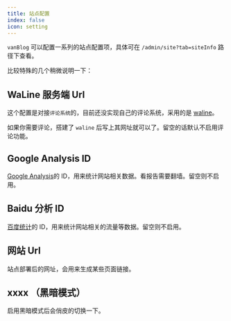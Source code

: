 ```yaml
---
title: 站点配置
index: false
icon: setting
---
```


`vanBlog` 可以配置一系列的站点配置项，具体可在 `/admin/site?tab=siteInfo` 路径下查看。

比较特殊的几个稍微说明一下：

## WaLine 服务端 Url

这个配置是对接`评论系统`的，目前还没实现自己的评论系统，采用的是 [waline](https://waline.js.org/)。

如果你需要评论，搭建了 `waline` 后写上其网址就可以了。留空的话默认不启用评论功能。

## Google Analysis ID

[Google Analysis](https://analytics.google.com/analytics/web/#/)的 ID，用来统计网站相关数据。看报告需要翻墙。留空则不启用。

## Baidu 分析 ID

[百度统计](https://tongji.baidu.com/)的 ID，用来统计网站相关的流量等数据。留空则不启用。

## 网站 Url

站点部署后的网址，会用来生成某些页面链接。

## xxxx （黑暗模式）

启用黑暗模式后会俏皮的切换一下。
